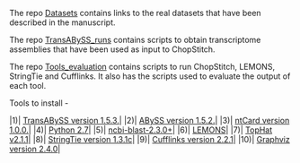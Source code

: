 The repo [Datasets](./Datasets) contains links to the real datasets that have been described in the manuscript.
     
The repo [TransABySS_runs](./TransABySS_runs) contains scripts to obtain transcriptome assemblies that have been used as input to ChopStitch.
       
The repo [Tools_evaluation](./Tools_evaluation) contains scripts to run ChopStitch, LEMONS, StringTie and Cufflinks. It also has the scripts used to evaluate the output of each tool.     
      
Tools to install -

|1)| [TransABySS version 1.5.3.](http://www.bcgsc.ca/platform/bioinfo/software/trans-abyss/releases/1.5.3)|
|2)| [ABySS version 1.5.2.](http://www.bcgsc.ca/platform/bioinfo/software/abyss/releases/1.5.2)|
|3)| [ntCard version 1.0.0.](http://www.bcgsc.ca/platform/bioinfo/software/ntcard)|
|4)| [Python 2.7](https://www.python.org/download/releases/2.7/)|
|5)| [ncbi-blast-2.3.0+](https://goo.gl/KWhfJ9)|
|6)| [LEMONS](http://lifeserv.bgu.ac.il/wb/dmishmar/pages/lemons.php)|
|7)| [TopHat v2.1.1](https://ccb.jhu.edu/software/tophat/tutorial.shtml)|
|8)| [StringTie version 1.3.1c](https://ccb.jhu.edu/software/stringtie/index.shtml)|
|9)| [Cufflinks version 2.2.1](http://cole-trapnell-lab.github.io/cufflinks/)|
|10)| [Graphviz version 2.4.0](http://www.graphviz.org/Download..php)|
 
